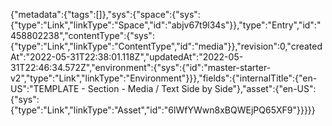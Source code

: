 {"metadata":{"tags":[]},"sys":{"space":{"sys":{"type":"Link","linkType":"Space","id":"abjv67t9l34s"}},"type":"Entry","id":"458802238","contentType":{"sys":{"type":"Link","linkType":"ContentType","id":"media"}},"revision":0,"createdAt":"2022-05-31T22:38:01.118Z","updatedAt":"2022-05-31T22:46:34.572Z","environment":{"sys":{"id":"master-starter-v2","type":"Link","linkType":"Environment"}}},"fields":{"internalTitle":{"en-US":"TEMPLATE - Section - Media / Text Side by Side"},"asset":{"en-US":{"sys":{"type":"Link","linkType":"Asset","id":"6lWfYWwn8xBQWEjPQ65XF9"}}}}}